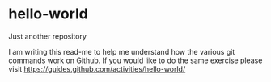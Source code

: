 # hello-world <br>
Just another repository <br>

I am writing this read-me to help me understand how the various git commands work on Github. If you would like to do the same exercise please visit https://guides.github.com/activities/hello-world/

